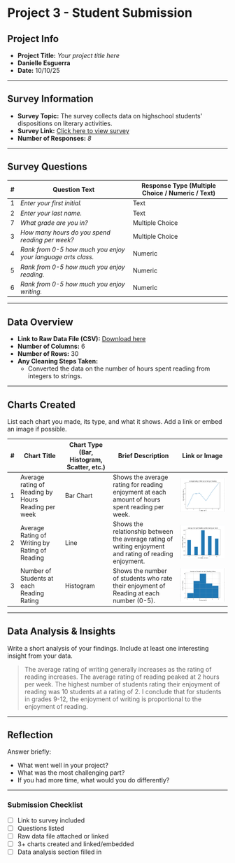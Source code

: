 # Project 3 -  Student Submission

## Project Info
- **Project Title:** _Your project title here_
- **Danielle Esguerra**
- **Date:** 10/10/25
---

## Survey Information
- **Survey Topic:** The survey collects data on highschool students' dispositions on literary activities.
- **Survey Link:** [Click here to view survey](https://docs.google.com/forms/d/e/1FAIpQLSdTG-fr6s7u128tkAFk86fPvy_XaWQVV-gfCGmtYg-dPadA0g/viewform?usp=header)
- **Number of Responses:** _8_

---

## Survey Questions
| # | Question Text | Response Type (Multiple Choice / Numeric / Text) |
|---|---------------|-------------------------------------------------|
| 1 | _Enter your first initial._ | Text |
| 2 | _Enter your last name._ | Text |
| 7 | _What grade are you in?_ | Multiple Choice |
| 3 | _How many hours do you spend reading per week?_ | Multiple Choice |
| 4 | _Rank from 0-5 how much you enjoy your language arts class._ | Numeric |
| 5 | _Rank from 0-5 how much you enjoy reading._ | Numeric |
| 6 | _Rank from 0-5 how much you enjoy writing._ | Numeric |

---

## Data Overview
- **Link to Raw Data File (CSV):** [Download here](./data.csv)
- **Number of Columns:** 6
- **Number of Rows:** 30
- **Any Cleaning Steps Taken:**
  - Converted the data on the number of hours spent reading from integers to strings.
---

## Charts Created
List each chart you made, its type, and what it shows. Add a link or embed an image if possible.

| # | Chart Title | Chart Type (Bar, Histogram, Scatter, etc.) | Brief Description | Link or Image |
|---|-------------|-------------------------------------------|-------------------|---------------|
| 1 | Average rating of Reading by Hours Reading per week | Bar Chart | Shows the average rating for reading enjoyment at each amount of hours spent reading per week. | ![Chart 1](https://github.com/Penn-Computer-Science/project-3-data-analysis-desguerra728-dotcom/blob/main/.github/charts/Average%20Rating%20of%20Reading%20by%20Hours%20Reading%20per%20Week.png) |
| 2 | Average Rating of Writing by Rating of Reading | Line | Shows the relationship between the average rating of writing enjoyment and rating of reading enjoyment. | ![Chart 2](https://github.com/Penn-Computer-Science/project-3-data-analysis-desguerra728-dotcom/blob/main/.github/charts/Average%20Rating%20of%20Writing%20by%20Rating%20of%20Reading.png) |
| 3 | Number of Students at each Reading Rating | Histogram | Shows the number of students who rate their enjoyment of Reading at each number (0-5). | ![Chart 3](https://github.com/Penn-Computer-Science/project-3-data-analysis-desguerra728-dotcom/blob/main/.github/charts/Number%20of%20Students%20at%20each%20Reading%20Rating.png) |

---

## Data Analysis & Insights
Write a short analysis of your findings. Include at least one interesting insight from your data.

> The average rating of writing generally increases as the rating of reading increases. The average rating of reading peaked at 2 hours per week. The highest number of students rating their enjoyment of reading was 10 students at a rating of 2. I conclude that for students in grades 9-12, the enjoyment of writing is proportional to the enjoyment of reading.

---

## Reflection
Answer briefly:
- What went well in your project?
- What was the most challenging part?
- If you had more time, what would you do differently?

---

### Submission Checklist
- [ ] Link to survey included
- [ ] Questions listed
- [ ] Raw data file attached or linked
- [ ] 3+ charts created and linked/embedded
- [ ] Data analysis section filled in
